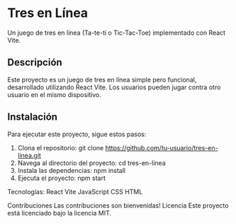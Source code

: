 # Tres en Línea

Un juego de tres en línea (Ta-te-ti o Tic-Tac-Toe) implementado con React Vite.

## Descripción

Este proyecto es un juego de tres en línea simple pero funcional, desarrollado utilizando React Vite. Los usuarios pueden jugar contra otro usuario en el mismo dispositivo.

## Instalación

Para ejecutar este proyecto, sigue estos pasos:

1. Clona el repositorio:
   git clone https://github.com/tu-usuario/tres-en-linea.git
2. Navega al directorio del proyecto:
   cd tres-en-linea
3. Instala las dependencias:
   npm install
4. Ejecuta el proyecto:
   npm start

Tecnologías:
React
Vite
JavaScript
CSS
HTML

Contribuciones
Las contribuciones son bienvenidas!
Licencia
Este proyecto está licenciado bajo la licencia MIT.